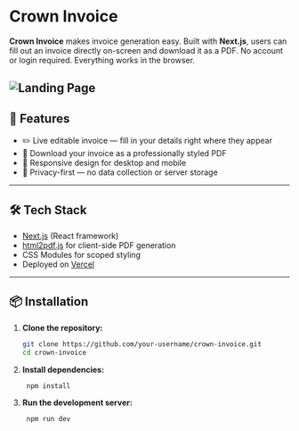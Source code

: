 # Crown Invoice

<strong>Crown Invoice</strong> makes invoice generation easy. Built with <strong>Next.js</strong>, users can fill out an invoice directly on-screen and download it as a PDF. No account or login required. Everything works in the browser.

![Landing Page](https://res.cloudinary.com/dyivstfjt/image/upload/v1751935756/Screenshot_2025-07-07_194906_te77kl.png)
---

## 🚀 Features

- ✏️ Live editable invoice — fill in your details right where they appear
- 🧾 Download your invoice as a professionally styled PDF
- 📱 Responsive design for desktop and mobile
- 🛑 Privacy-first — no data collection or server storage

---

## 🛠️ Tech Stack

- [Next.js](https://nextjs.org/) (React framework)
- [html2pdf.js](https://github.com/eKoopmans/html2pdf.js) for client-side PDF generation
- CSS Modules for scoped styling
- Deployed on [Vercel](https://vercel.com/)

---

## 📦 Installation

1. **Clone the repository:**

   ```bash
   git clone https://github.com/your-username/crown-invoice.git
   cd crown-invoice
   ```
1. **Install dependencies:**

   ```bash
    npm install
   ```
1. **Run the development server:**

   ```bash
    npm run dev
   ```
   

